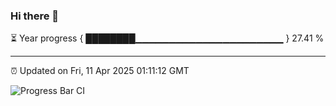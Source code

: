 ### Hi there 👋

⏳ Year progress { ████████▁▁▁▁▁▁▁▁▁▁▁▁▁▁▁▁▁▁▁▁▁▁ } 27.41 %

---

⏰ Updated on Fri, 11 Apr 2025 01:11:12 GMT

![Progress Bar CI](https://github.com/liununu/liununu/workflows/Progress%20Bar%20CI/badge.svg)
